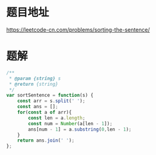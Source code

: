 # 题目地址
https://leetcode-cn.com/problems/sorting-the-sentence/

# 题解
```js
/**
 * @param {string} s
 * @return {string}
 */
var sortSentence = function(s) {
    const arr = s.split(' ');
    const ans = [];
    for(const a of arr){
        const len = a.length;
        const num = Number(a[len - 1]);
        ans[num - 1] = a.substring(0,len - 1);
    }
    return ans.join(' ');
};
```